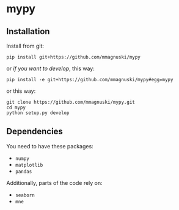 # mypy

## Installation
Install from git:
```
pip install git+https://github.com/mmagnuski/mypy
```
or *if you want to develop*, this way:
```
pip install -e git+https://github.com/mmagnuski/mypy#egg=mypy
```
or this way:
```
git clone https://github.com/mmagnuski/mypy.git
cd mypy
python setup.py develop
```

## Dependencies
You need to have these packages:
* `numpy`
* `matplotlib`
* `pandas`

Additionally, parts of the code rely on:
* `seaborn`
* `mne`
